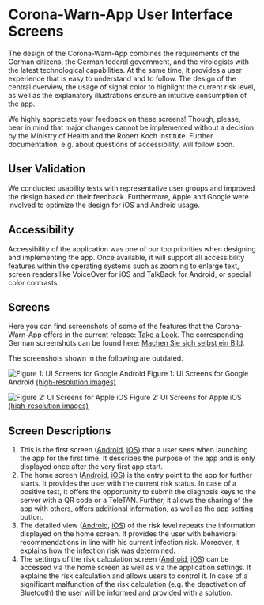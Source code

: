 # Corona-Warn-App User Interface Screens

The design of the Corona-Warn-App combines the requirements of the German citizens, the German federal government, and the virologists with the latest technological capabilities. At the same time, it provides a user experience that is easy to understand and to follow. The design of the central overview, the usage of signal color to highlight the current risk level, as well as the explanatory illustrations ensure an intuitive consumption of the app.

We highly appreciate your feedback on these screens! Though, please, bear in mind that major changes cannot be implemented without a decision by the Ministry of Health and the Robert Koch Institute. Further documentation, e.g. about questions of accessibility, will follow soon.

## User Validation

We conducted usability tests with representative user groups and improved the design based on their feedback. Furthermore, Apple and Google were involved to optimize the design for iOS and Android usage.

## Accessibility

Accessibility of the application was one of our top priorities when designing and implementing the app. Once available, it will support all accessibility features within the operating systems such as zooming to enlarge text, screen readers like VoiceOver for iOS and TalkBack for Android, or special color contrasts.

## Screens

Here you can find screenshots of some of the features that the Corona-Warn-App offers in the current release: [Take a Look](https://www.coronawarn.app/en/screenshots/). The corresponding German screenshots can be found here: [Machen Sie sich selbst ein Bild](https://www.coronawarn.app/de/screenshots/).

The screenshots shown in the following are outdated.

![Figure 1: UI Screens for Google Android](images/ui_screens/ui_screens_android.png "Figure 1: UI Screens for Google Android")
Figure 1: UI Screens for Google Android [(high-resolution images)](images/ui_screens/android/)

![Figure 2: UI Screens for Apple iOS](images/ui_screens/ui_screens_ios.png "Figure 2: UI Screens for Apple iOS")
Figure 2: UI Screens for Apple iOS [(high-resolution images)](images/ui_screens/ios/)

## Screen Descriptions

1. This is the first screen ([Android](https://github.com/corona-warn-app/cwa-documentation/raw/main/images/ui_screens/android/cwa_onboarding_android.png), [iOS](https://github.com/corona-warn-app/cwa-documentation/raw/main/images/ui_screens/ios/cwa_onboarding_ios.png)) that a user sees when launching the app for the first time. It describes the purpose of the app and is only displayed once after the very first app start.
2. The home screen ([Android](https://github.com/corona-warn-app/cwa-documentation/raw/main/images/ui_screens/android/cwa_home_android.png), [iOS](https://github.com/corona-warn-app/cwa-documentation/raw/main/images/ui_screens/ios/cwa_home_ios.png)) is the entry point to the app for further starts. It provides the user with the current risk status. In case of a positive test, it offers the opportunity to submit the diagnosis keys to the server with a QR code or a TeleTAN. Further, it allows the sharing of the app with others, offers additional information, as well as the app setting button.
3. The detailed view ([Android](https://github.com/corona-warn-app/cwa-documentation/raw/main/images/ui_screens/android/cwa_detail_android.png), [iOS](https://github.com/corona-warn-app/cwa-documentation/raw/main/images/ui_screens/ios/cwa_detail_ios.png)) of the risk level repeats the information displayed on the home screen. It provides the user with behavioral recommendations in line with his current infection risk. Moreover, it explains how the infection risk was determined.
4. The settings of the risk calculation screen ([Android](https://github.com/corona-warn-app/cwa-documentation/raw/main/images/ui_screens/android/cwa_risk_calculation_android.png), [iOS](https://github.com/corona-warn-app/cwa-documentation/raw/main/images/ui_screens/ios/cwa_risk_calculation_ios.png)) can be accessed via the home screen as well as via the application settings. It explains the risk calculation and allows users to control it. In case of a significant malfunction of the risk calculation (e.g. the deactivation of Bluetooth) the user will be informed and provided with a solution.
